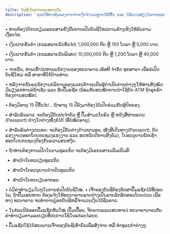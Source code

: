 ```yaml
---
title: ບັນຊີເງິນຝາກກະແສລາຍວັນ
description: "ຊ່ວຍໃຫ້ທ່ານຄຸ້ມຄອງການຈ່າຍເງິນຈໍານວນຫຼາຍໄດ້ດີຂື້ນ ແລະ ບໍ່ມີຄວາມສ່ຽງໃນການຖອນເງິນສົດເປັນຈຳນວນຫລາຍ ມີທັງ ແບບມີດອກເບ້ຍ ແລະ ບໍ່ມີດອກເບ້ຍເຊີ່ງທ່ານສາມາດເລືອກໄດ້"
---
```


<div class="container">
<vs-row>
<vs-col lg="7" md="7" sm="12">
<rate-fixeddeposit/>
</vs-col>
<vs-col lg="5" md="5" sm="12">
<rate-fixeddeposit/>
</vs-col>
</vs-row>
</div>
<div class="container">
<st-tabs mode="mode">
<st-tab title="ວິທີການເປີດບັນຊີ">
• ທ່ານຕ້ອງໄດ້ກະກຽມເອກະສານຢັ້ງຢືນການເປີດບັນຊີໃຫມ່ຕາມຂ້າງເທິງໃຫ້ຄົບຕາມເງື່ອນໄຂ.

• ເງິນຝາກຂັ້ນຕ່ຳ (ກະແສລາຍວັນທົ່ວໄປ) 1,000,000 ກີບ ຫຼື 150 ໂດລາ ຫຼື 5,000 ບາດ.

• ເງິນຝາກຂັ້ນຕ່ຳ (ກະແສລາຍວັນພິເສດ) 10,000,000 ກີບ ຫຼື 1,200 ໂດລາ ຫຼື 40,000 ບາດ.

• ຈາກນັ້ນ, ທ່ານເຂົ້າໄປຫາພະນັກງານຂອງທະນາຄານ ເອັສທີ ຈຳກັດ ທຸກສາຂາ ເພື່ອຂໍເປີດບັນຊີໃຫມ່ ຫລື ສາຂາທີ່ໃກ້ບ້ານທ່ານ.

• ຫລັງຈາກນັ້ນພະນັກງານບໍລິການຂອງພວກເຮົາຈະເປັນຜູ້ດຳເນີນການຕ່າງໆໃຫ້ທ່ານທັງໝົດ ມີພຽງແຕ່ທ່ານລໍຖ້າເຊັນ ແລະ ຮັບປຶ້ມແຊັກ (ພ້ອມກັບສະໝັກການນຳໃຊ້ບັດ ATM ຖ້າລູກຄ້າຕ້ອງການສະໝັກ).

</st-tab>
<st-tab title="ເງື່ອນໄຂໃນການເປີດບັນຊີ">
• ຕ້ອງມີອາຍຸ 15 ປີຂຶ້ນໄປ….ຖ້າອາຍຸ 15 ປີລົງມາຕ້ອງໄດ້ເປີດຮ່ວມກັບຜູ້ປົກຄອງ.

• ສຳລັບຄົນລາວ: ຈະຕ້ອງມີບັດປະຈຳຕົວ ຫຼື ປຶ້ມສຳມະໂນຄົວ ຫຼື ຫນັງສືຜ່ານແດນ (Passport) ຢ່າງໃດຢ່າງໜຶ່ງກໍ່ໄດ້ (ທີ່ບໍ່ໝົດອາຍຸ).

• ສຳລັບຄົນຕ່າງປະເທດ: ຈະຕ້ອງມີບັດຕ່າງດ້າວຖາວອນ, ໜັງສືເດີນທາງ(Passport), ບັດແຮງງານ(ອອກໂດຍກະຊວງແຮງງານ ແລະ ສະຫວັດດີການສັງຄົມ), ໃບອະນຸຍາດພັກເຊົາ ອອກໂດຍກະຊວງປ້ອງກັນຄວາມສະຫງົບ.

• ຖ້າທ່ານຕ້ອງການເປີດໃນນາມທຸລະກິດ ຈະຕ້ອງມີເອກະສານເພີ່ມເຕີມຄື:

- ສໍາເນົາໃບທະບຽນທຸລະກິດ

- ສຳເນົາໃບອະນຸຍາດດຳເນີນທຸລະກິດ

- ສຳເນົາໃບທະບຽນອາກອນ

• ບໍ່ມີຄ່າທຳນຽມໃດໆໃນການຂໍເປີດບັນຊີໃໝ່.
</st-tab>
<st-tab title="ລະບຽບເງິນຝາກ">
• ເຈົ້າຂອງບັນຊີຕ້ອງຮັກສາປຶ້ມແຊັກໄວ້ທີ່ປອດໄພ, ຖ້າປຶ້ມເສຍຫາຍ ຕ້ອງແຈ້ງໃຫ້ທະນາຄານຊາບຢ່າງເປັນລາຍລັກອັກສອນໂດຍດ່ວນ ເພື່ອທາງ ທະນາຄານ ຈະທຳການບ໋ຼອກບັນຊີຫລືຈຳນວນເງິນໄວ້ຊົ່ວຄາວ.

• ໃນກໍລະນີຂໍອອກປຶ້ມແຊັກຫົວໃໝ່ (ປຶ້ມເປື້ອນ, ຈີກຂາດແລະເສຍຫາຍ) ທະນາຄານຈະເກັບຄ່າທຳນຽມຕາມລະບຽບທີ່ປະກາດໃຊ້ໃນແຕ່ລະໄລຍະ.

• ປຶ້ມແຊັກໃຊ້ໄດ້ສະເພາະເຈົ້າຂອງບັນຊີເທົ່ານັ້ນເພື່ອສັ່ງຈ່າຍ ຫລື ທຳທຸລະກຳຕ່າງໆ.
</st-tab>
</st-tabs>

  </div>
